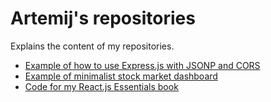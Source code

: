 # Artemij's repositories

Explains the content of my repositories.

+ [Example of how to use Express.js with JSONP and CORS](https://github.com/fedosejev/express-jsonp-cors)
+ [Example of minimalist stock market dashboard](https://github.com/fedosejev/stock-market-dashboard)
+ [Code for my React.js Essentials book](https://github.com/fedosejev/react-essentials)
